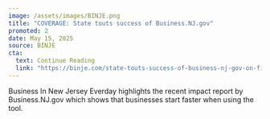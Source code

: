 ```yaml
---
image: /assets/images/BINJE.png
title: "COVERAGE: State touts success of Business.NJ.gov"
promoted: 2
date: May 15, 2025
source: BINJE
cta:
  text: Continue Reading
  link: "https://binje.com/state-touts-success-of-business-nj-gov-on-five-year-anniversary"
---
```

Business In New Jersey Everday highlights the recent impact report by Business.NJ.gov which shows that businesses start faster when using the tool.
